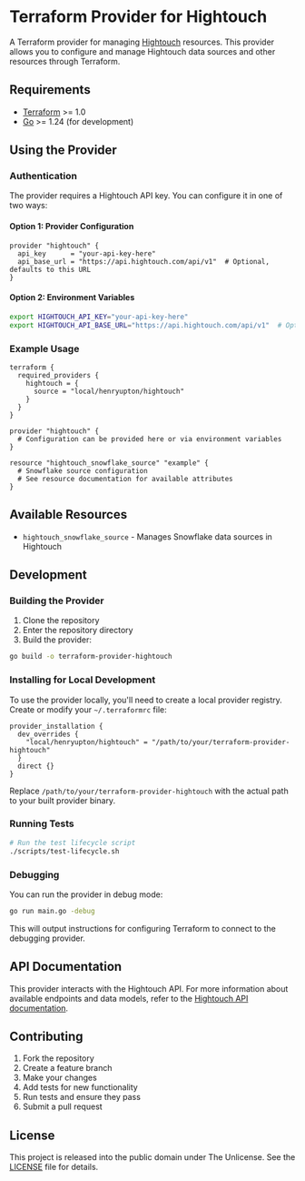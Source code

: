 # Terraform Provider for Hightouch

A Terraform provider for managing [Hightouch](https://hightouch.com) resources. This provider allows you to configure and manage Hightouch data sources and other resources through Terraform.

## Requirements

- [Terraform](https://www.terraform.io/downloads.html) >= 1.0
- [Go](https://golang.org/doc/install) >= 1.24 (for development)

## Using the Provider

### Authentication

The provider requires a Hightouch API key. You can configure it in one of two ways:

#### Option 1: Provider Configuration
```hcl
provider "hightouch" {
  api_key      = "your-api-key-here"
  api_base_url = "https://api.hightouch.com/api/v1"  # Optional, defaults to this URL
}
```

#### Option 2: Environment Variables
```bash
export HIGHTOUCH_API_KEY="your-api-key-here"
export HIGHTOUCH_API_BASE_URL="https://api.hightouch.com/api/v1"  # Optional
```

### Example Usage

```hcl
terraform {
  required_providers {
    hightouch = {
      source = "local/henryupton/hightouch"
    }
  }
}

provider "hightouch" {
  # Configuration can be provided here or via environment variables
}

resource "hightouch_snowflake_source" "example" {
  # Snowflake source configuration
  # See resource documentation for available attributes
}
```

## Available Resources

- `hightouch_snowflake_source` - Manages Snowflake data sources in Hightouch

## Development

### Building the Provider

1. Clone the repository
2. Enter the repository directory
3. Build the provider:

```bash
go build -o terraform-provider-hightouch
```

### Installing for Local Development

To use the provider locally, you'll need to create a local provider registry. Create or modify your `~/.terraformrc` file:

```hcl
provider_installation {
  dev_overrides {
    "local/henryupton/hightouch" = "/path/to/your/terraform-provider-hightouch"
  }
  direct {}
}
```

Replace `/path/to/your/terraform-provider-hightouch` with the actual path to your built provider binary.

### Running Tests

```bash
# Run the test lifecycle script
./scripts/test-lifecycle.sh
```

### Debugging

You can run the provider in debug mode:

```bash
go run main.go -debug
```

This will output instructions for configuring Terraform to connect to the debugging provider.

## API Documentation

This provider interacts with the Hightouch API. For more information about available endpoints and data models, refer to the [Hightouch API documentation](https://hightouch.com/docs/api).

## Contributing

1. Fork the repository
2. Create a feature branch
3. Make your changes
4. Add tests for new functionality
5. Run tests and ensure they pass
6. Submit a pull request

## License

This project is released into the public domain under The Unlicense. See the [LICENSE](LICENSE) file for details.